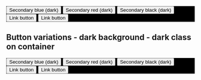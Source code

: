<div class="pf-l-grid pf-m-gutter">
  <div class="pf-l-grid__item pf-m-10-col pf-m-offset-1-col-on-md pf-u-p-md" style="background-color: #000;">
    <button class="pf-c-button pf-m-secondary-on-dark">Secondary blue (dark)</button>
    <button class="pf-c-button pf-m-secondary-alt-on-dark">Secondary red (dark)</button>
    <button class="pf-c-button pf-m-tertiary-on-dark">Secondary black (dark)</button>
    <button class="pf-c-button pf-m-link-on-dark">
      Link button
      <span class="pf-c-button__icon"><i class="fas fa-arrow-right" aria-hidden="true"></i></span>
    </button>
    <button class="pf-c-button pf-m-link--secondary-on-dark">
      Link button
      <span class="pf-c-button__icon"><i class="fas fa-arrow-right" aria-hidden="true"></i></span>
    </button>
  </div>
</div>

<h2 class="pf-c-title">Button variations - dark background - dark class on container</h2>

<div class="pf-l-grid pf-m-gutter">
  <div class="pf-l-grid__item pf-m-10-col pf-m-offset-1-col-on-md pf-u-p-md dark" style="background-color: #000;">
    <button class="pf-c-button pf-m-secondary">Secondary blue (dark)</button>
    <button class="pf-c-button pf-m-secondary-alt">Secondary red (dark)</button>
    <button class="pf-c-button pf-m-tertiary">Secondary black (dark)</button>
    <button class="pf-c-button pf-m-link">
      Link button
      <span class="pf-c-button__icon"><i class="fas fa-arrow-right" aria-hidden="true"></i></span>
    </button>
    <button class="pf-c-button pf-m-link--secondary">
      Link button
      <span class="pf-c-button__icon"><i class="fas fa-arrow-right" aria-hidden="true"></i></span>
    </button>
  </div>
</div>
